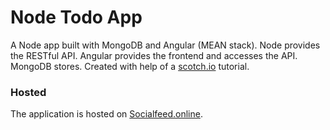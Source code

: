 # Node Todo App

A Node app built with MongoDB and Angular (MEAN stack). Node provides the RESTful API. Angular provides the frontend and accesses the API. MongoDB stores.
Created with help of a [scotch.io](http://scotch.io) tutorial.

### Hosted

The application is hosted on [Socialfeed.online](http://socialfeed.online:3000).


